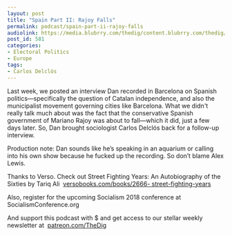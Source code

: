 ```yaml
---
layout: post
title: "Spain Part II: Rajoy Falls"
permalink: podcast/spain-part-ii-rajoy-falls
audiolink: https://media.blubrry.com/thedig/content.blubrry.com/thedig/The_Dig_-_EP_119_-_2.mp3
post_id: 581
categories: 
- Electoral Politics
- Europe
tags: 
- Carlos Delclós
---
```


Last week, we posted an interview Dan recorded in Barcelona on Spanish politics—specifically the question of Catalan independence, and also the municipalist movement governing cities like Barcelona. What we didn't really talk much about was the fact that the conservative Spanish government of Mariano Rajoy was about to fall—which it did, just a few days later. So, Dan brought sociologist Carlos Delclós back for a follow-up interview.



Production note: Dan sounds like he’s speaking in an aquarium or calling into his own show because he fucked up the recording. So don’t blame Alex Lewis.



Thanks to Verso. Check out Street Fighting Years: An Autobiography of the Sixties by Tariq Ali 
[versobooks.com/books/2666-
street-fighting-years](http://versobooks.com/books/2666-street-fighting-years)



Also, register for the upcoming Socialism 2018 conference at SocialismConference.org



And support this podcast with $ and get access to our stellar weekly newsletter at 
[patreon.com/TheDig](http://patreon.com/TheDig)
